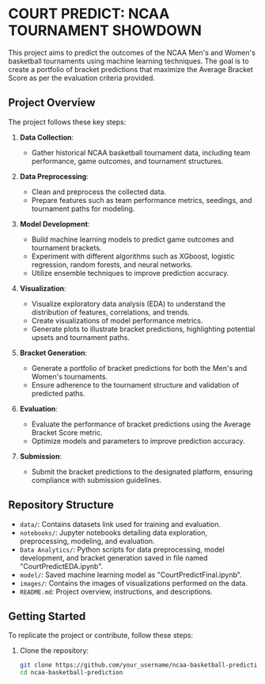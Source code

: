 # COURT PREDICT: NCAA TOURNAMENT SHOWDOWN

This project aims to predict the outcomes of the NCAA Men's and Women's basketball tournaments using machine learning techniques. The goal is to create a portfolio of bracket predictions that maximize the Average Bracket Score as per the evaluation criteria provided.

## Project Overview

The project follows these key steps:

1. **Data Collection**: 
   - Gather historical NCAA basketball tournament data, including team performance, game outcomes, and tournament structures.

2. **Data Preprocessing**:
   - Clean and preprocess the collected data.
   - Prepare features such as team performance metrics, seedings, and tournament paths for modeling.

3. **Model Development**:
   - Build machine learning models to predict game outcomes and tournament brackets.
   - Experiment with different algorithms such as XGboost, logistic regression, random forests, and neural networks.
   - Utilize ensemble techniques to improve prediction accuracy.

4. **Visualization**:
   - Visualize exploratory data analysis (EDA) to understand the distribution of features, correlations, and trends.
   - Create visualizations of model performance metrics.
   - Generate plots to illustrate bracket predictions, highlighting potential upsets and tournament paths.

5. **Bracket Generation**:
   - Generate a portfolio of bracket predictions for both the Men's and Women's tournaments.
   - Ensure adherence to the tournament structure and validation of predicted paths.

6. **Evaluation**:
   - Evaluate the performance of bracket predictions using the Average Bracket Score metric.
   - Optimize models and parameters to improve prediction accuracy.

7. **Submission**:
   - Submit the bracket predictions to the designated platform, ensuring compliance with submission guidelines.


## Repository Structure

- `data/`: Contains datasets link used for training and evaluation.
- `notebooks/`: Jupyter notebooks detailing data exploration, preprocessing, modeling, and evaluation.
- `Data Analytics/`: Python scripts for data preprocessing, model development, and bracket generation saved in file named "CourtPredictEDA.ipynb".
- `model/`: Saved machine learning model as "CourtPredictFinal.ipynb".
- `images/`: Contains the images of visualizations performed on the data.
- `README.md`: Project overview, instructions, and descriptions.


## Getting Started

To replicate the project or contribute, follow these steps:

1. Clone the repository:

   ```bash
   git clone https://github.com/your_username/ncaa-basketball-prediction.git
   cd ncaa-basketball-prediction
